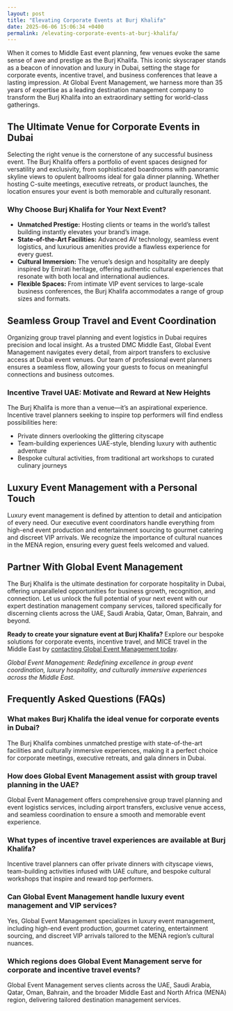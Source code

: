 ```yaml
---
layout: post
title: "Elevating Corporate Events at Burj Khalifa"
date: 2025-06-06 15:06:34 +0400
permalink: /elevating-corporate-events-at-burj-khalifa/
---
```

When it comes to Middle East event planning, few venues evoke the same sense of awe and prestige as the Burj Khalifa. This iconic skyscraper stands as a beacon of innovation and luxury in Dubai, setting the stage for corporate events, incentive travel, and business conferences that leave a lasting impression. At Global Event Management, we harness more than 35 years of expertise as a leading destination management company to transform the Burj Khalifa into an extraordinary setting for world-class gatherings.

## The Ultimate Venue for Corporate Events in Dubai

Selecting the right venue is the cornerstone of any successful business event. The Burj Khalifa offers a portfolio of event spaces designed for versatility and exclusivity, from sophisticated boardrooms with panoramic skyline views to opulent ballrooms ideal for gala dinner planning. Whether hosting C-suite meetings, executive retreats, or product launches, the location ensures your event is both memorable and culturally resonant.

### Why Choose Burj Khalifa for Your Next Event?

- **Unmatched Prestige:** Hosting clients or teams in the world’s tallest building instantly elevates your brand’s image.
- **State-of-the-Art Facilities:** Advanced AV technology, seamless event logistics, and luxurious amenities provide a flawless experience for every guest.
- **Cultural Immersion:** The venue’s design and hospitality are deeply inspired by Emirati heritage, offering authentic cultural experiences that resonate with both local and international audiences.
- **Flexible Spaces:** From intimate VIP event services to large-scale business conferences, the Burj Khalifa accommodates a range of group sizes and formats.

## Seamless Group Travel and Event Coordination

Organizing group travel planning and event logistics in Dubai requires precision and local insight. As a trusted DMC Middle East, Global Event Management navigates every detail, from airport transfers to exclusive access at Dubai event venues. Our team of professional event planners ensures a seamless flow, allowing your guests to focus on meaningful connections and business outcomes.

### Incentive Travel UAE: Motivate and Reward at New Heights

The Burj Khalifa is more than a venue—it’s an aspirational experience. Incentive travel planners seeking to inspire top performers will find endless possibilities here:

- Private dinners overlooking the glittering cityscape
- Team-building experiences UAE-style, blending luxury with authentic adventure
- Bespoke cultural activities, from traditional art workshops to curated culinary journeys

## Luxury Event Management with a Personal Touch

Luxury event management is defined by attention to detail and anticipation of every need. Our executive event coordinators handle everything from high-end event production and entertainment sourcing to gourmet catering and discreet VIP arrivals. We recognize the importance of cultural nuances in the MENA region, ensuring every guest feels welcomed and valued.

## Partner With Global Event Management

The Burj Khalifa is the ultimate destination for corporate hospitality in Dubai, offering unparalleled opportunities for business growth, recognition, and connection. Let us unlock the full potential of your next event with our expert destination management company services, tailored specifically for discerning clients across the UAE, Saudi Arabia, Qatar, Oman, Bahrain, and beyond.

**Ready to create your signature event at Burj Khalifa?** Explore our bespoke solutions for corporate events, incentive travel, and MICE travel in the Middle East by [contacting Global Event Management today](https://geventm.com/).

*Global Event Management: Redefining excellence in group event coordination, luxury hospitality, and culturally immersive experiences across the Middle East.*

## Frequently Asked Questions (FAQs)

### What makes Burj Khalifa the ideal venue for corporate events in Dubai?
The Burj Khalifa combines unmatched prestige with state-of-the-art facilities and culturally immersive experiences, making it a perfect choice for corporate meetings, executive retreats, and gala dinners in Dubai.

### How does Global Event Management assist with group travel planning in the UAE?
Global Event Management offers comprehensive group travel planning and event logistics services, including airport transfers, exclusive venue access, and seamless coordination to ensure a smooth and memorable event experience.

### What types of incentive travel experiences are available at Burj Khalifa?
Incentive travel planners can offer private dinners with cityscape views, team-building activities infused with UAE culture, and bespoke cultural workshops that inspire and reward top performers.

### Can Global Event Management handle luxury event management and VIP services?
Yes, Global Event Management specializes in luxury event management, including high-end event production, gourmet catering, entertainment sourcing, and discreet VIP arrivals tailored to the MENA region’s cultural nuances.

### Which regions does Global Event Management serve for corporate and incentive travel events?
Global Event Management serves clients across the UAE, Saudi Arabia, Qatar, Oman, Bahrain, and the broader Middle East and North Africa (MENA) region, delivering tailored destination management services.

<script type="application/ld+json">
{
  "@context": "https://schema.org",
  "@type": "BlogPosting",
  "headline": "Elevating Corporate Events at Burj Khalifa",
  "description": "Discover how Global Event Management leverages over 35 years of experience to create exceptional corporate events, incentive travel, and business conferences at the iconic Burj Khalifa in Dubai.",
  "image": "https://geventm.com/images/burj-khalifa-event.jpg",
  "author": {
    "@type": "Person",
    "name": "Global Event Management"
  },
  "publisher": {
    "@type": "Organization",
    "name": "Global Event Management",
    "logo": {
      "@type": "ImageObject",
      "url": "https://geventm.com/logo.png"
    }
  },
  "datePublished": "2024-06-01",
  "mainEntityOfPage": {
    "@type": "WebPage",
    "@id": "https://geventm.com/blog/elevating-corporate-events-burj-khalifa"
  },
  "keywords": "Middle East event planning, corporate events in Dubai, destination management company, incentive travel UAE, business conferences Middle East, luxury event management, group travel planning, event logistics, cultural experiences, Dubai corporate hospitality"
}
</script>

<script type="application/ld+json">
{
  "@context": "https://schema.org",
  "@type": "FAQPage",
  "mainEntity": [
    {
      "@type": "Question",
      "name": "What makes Burj Khalifa the ideal venue for corporate events in Dubai?",
      "acceptedAnswer": {
        "@type": "Answer",
        "text": "The Burj Khalifa combines unmatched prestige with state-of-the-art facilities and culturally immersive experiences, making it a perfect choice for corporate meetings, executive retreats, and gala dinners in Dubai."
      }
    },
    {
      "@type": "Question",
      "name": "How does Global Event Management assist with group travel planning in the UAE?",
      "acceptedAnswer": {
        "@type": "Answer",
        "text": "Global Event Management offers comprehensive group travel planning and event logistics services, including airport transfers, exclusive venue access, and seamless coordination to ensure a smooth and memorable event experience."
      }
    },
    {
      "@type": "Question",
      "name": "What types of incentive travel experiences are available at Burj Khalifa?",
      "acceptedAnswer": {
        "@type": "Answer",
        "text": "Incentive travel planners can offer private dinners with cityscape views, team-building activities infused with UAE culture, and bespoke cultural workshops that inspire and reward top performers."
      }
    },
    {
      "@type": "Question",
      "name": "Can Global Event Management handle luxury event management and VIP services?",
      "acceptedAnswer": {
        "@type": "Answer",
        "text": "Yes, Global Event Management specializes in luxury event management, including high-end event production, gourmet catering, entertainment sourcing, and discreet VIP arrivals tailored to the MENA region’s cultural nuances."
      }
    },
    {
      "@type": "Question",
      "name": "Which regions does Global Event Management serve for corporate and incentive travel events?",
      "acceptedAnswer": {
        "@type": "Answer",
        "text": "Global Event Management serves clients across the UAE, Saudi Arabia, Qatar, Oman, Bahrain, and the broader Middle East and North Africa (MENA) region, delivering tailored destination management services."
      }
    }
  ]
}
</script>